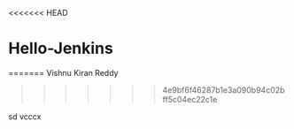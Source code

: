 <<<<<<< HEAD
# Hello-Jenkins
=======
Vishnu Kiran Reddy
>>>>>>> 4e9bf6f46287b1e3a090b94c02bff5c04ec22c1e

sd
vcccx